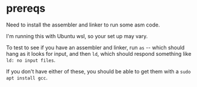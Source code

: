 # prereqs

Need to install the assembler and linker to run some asm code.

I'm running this with Ubuntu wsl, so your set up may vary.

To test to see if you have an assembler and linker, run `as` -- which should hang as it looks for input, and then `ld`, which should respond something like `ld: no input files`.

If you don't have either of these, you should be able to get them with a `sudo apt install gcc`.
